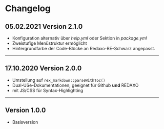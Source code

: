 # Changelog

## **05.02.2021** Version 2.1.0

- Konfiguration alternativ über _help.yml_ oder Sektion in _package.yml_
- Zweistufige Menüstruktur ermöglicht
- Hintergrundfarbe der Code-Blöcke an Redaxo-BE-Schwarz angepasst.

___


## **17.10.2020** Version 2.0.0

- Umstellung auf `rex_markdown::parseWithToc()`
- Dual-USe-Dokumentationen, geeignet für Github **und** REDAXO
- mit JS/CSS für Syntax-Highlighting

___


## **Version 1.0.0**

- Basisversion
